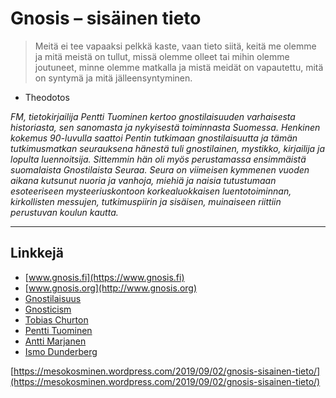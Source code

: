 # Gnosis – sisäinen tieto

> Meitä ei tee vapaaksi pelkkä kaste, vaan tieto siitä, keitä me olemme ja mitä meistä on tullut, missä olemme olleet tai mihin olemme joutuneet, minne olemme matkalla ja mistä meidät on vapautettu, mitä on syntymä ja mitä jälleensyntyminen. - Theodotos

_FM, tietokirjailija Pentti Tuominen kertoo gnostilaisuuden varhaisesta historiasta, sen sanomasta ja nykyisestä toiminnasta Suomessa. Henkinen kokemus 90-luvulla saattoi Pentin tutkimaan gnostilaisuutta ja tämän tutkimusmatkan seurauksena hänestä tuli gnostilainen, mystikko, kirjailija ja lopulta luennoitsija. Sittemmin hän oli myös perustamassa ensimmäistä suomalaista Gnostilaista Seuraa. Seura on viimeisen kymmenen vuoden aikana kutsunut nuoria ja vanhoja, miehiä ja naisia tutustumaan esoteeriseen mysteeriuskontoon korkealuokkaisen luentotoiminnan, kirkollisten messujen, tutkimuspiirin ja sisäisen, muinaiseen riittiin perustuvan koulun kautta._

---

## Linkkejä

* [www.gnosis.fi](https://www.gnosis.fi)
* [www.gnosis.org](http://www.gnosis.org)
* [Gnostilaisuus](https://fi.wikipedia.org/wiki/Gnostilaisuus)
* [Gnosticism](https://www.iep.utm.edu/gnostic/)
* [Tobias Churton](https://en.wikipedia.org/wiki/Tobias_Churton)
* [Pentti Tuominen](https://fi.wikipedia.org/wiki/Pentti_Tuominen_%28tietokirjailija%29)
* [Antti Marjanen](https://researchportal.helsinki.fi/en/persons/antti-marjanen)
* [Ismo Dunderberg](https://researchportal.helsinki.fi/en/persons/ismo-dunderberg)

[https://mesokosminen.wordpress.com/2019/09/02/gnosis-sisainen-tieto/](https://mesokosminen.wordpress.com/2019/09/02/gnosis-sisainen-tieto/)

